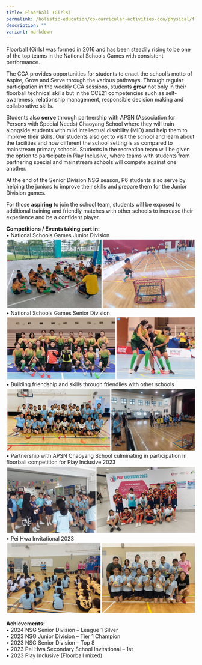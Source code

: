 ```yaml
---
title: Floorball (Girls)
permalink: /holistic-education/co-curricular-activities-cca/physical/floorball-girls/
description: ""
variant: markdown
---
```

Floorball (Girls) was formed in 2016 and has been steadily rising to be one of the top teams in the National Schools Games with consistent performance.

The CCA provides opportunities for students to enact the school’s motto of Aspire, Grow and Serve through the various pathways. Through regular participation in the weekly CCA sessions, students **grow** not only in their floorball technical skills but in the CCE21 competencies such as self-awareness, relationship management, responsible decision making and collaborative skills.

Students also **serve** through partnership with APSN (Association for Persons with Special Needs) Chaoyang School where they will train alongside students with mild intellectual disability (MID) and help them to improve their skills. Our students also get to visit the school and learn about the facilities and how different the school setting is as compared to mainstream primary schools. Students in the recreation team will be given the option to participate in Play Inclusive, where teams with students from partnering special and mainstream schools will compete against one another.

At the end of the Senior Division NSG season, P6 students also serve by helping the juniors to improve their skills and prepare them for the Junior Division games.

For those **aspiring** to join the school team, students will be exposed to additional training and friendly matches with other schools to increase their experience and be a confident player.

**Competitions / Events taking part in:**<br>
•	National Schools Games Junior Division
![National Schools Games Junior Division](/images/CCA/Physical/Floorball%20(Girls)/National_Schools_Games_Junior_Division.jpg)<br>
•	National Schools Games Senior Division![National Schools Games Senior Division](/images/CCA/Physical/Floorball%20(Girls)/National_Schools_Games_Senior_Division.jpg)<br>
•	Building friendship and skills through friendlies with other schools![Building friendship and skills through friendlies with other schools](/images/CCA/Physical/Floorball%20(Girls)/Building_friendship_and_skills_through_friendlies_with_other_schools.jpg)<br>
•	Partnership with APSN Chaoyang School culminating in participation in floorball competition for Play Inclusive 2023![Partnership with APSN Chaoyang School culminating in participation in floorball competition](/images/CCA/Physical/Floorball%20(Girls)/Partnership_with_APSN_Chaoyang_School.jpg)<br>
•	Pei Hwa Invitational 2023![Pei Hwa Invitational 2023](/images/CCA/Physical/Floorball%20(Girls)/Pei_Hwa_Invitational_2023.jpg)<br>

**Achievements:**<br>
•	2024 NSG Senior Division – League 1 Silver<br>
•	2023 NSG Junior Division – Tier 1 Champion<br>
•	2023 NSG Senior Division – Top 8<br>
•	2023 Pei Hwa Secondary School Invitational – 1st<br>
•	2023 Play Inclusive (Floorball mixed)